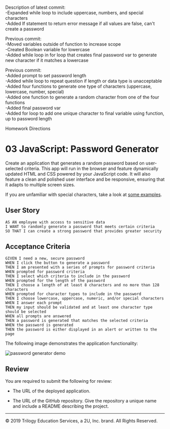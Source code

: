 Description of latest commit:  
-Expanded while loop to include uppercase, numbers, and special characters  
-Added If statement to return error message if all values are false, can't create a password

Previous commit:  
-Moved variables outside of function to increase scope  
-Created Boolean variable for lowercase  
-Added while loop in for loop that creates final password var to generate new character if it matches a lowercase  


Previous commit:  
-Added prompt to set password length  
-Added while loop to repeat question if length or data type is unacceptable  
-Added four functions to generate one type of characters (uppercase, lowercase, number, special)  
-Added one function to generate a random character from one of the four functions  
-Added final password var  
-Added for loop to add one unique character to final variable using function, up to password length



Homework Directions

# 03 JavaScript: Password Generator

Create an application that generates a random password based on user-selected criteria. This app will run in the browser and feature dynamically updated HTML and CSS powered by your JavaScript code. It will also feature a clean and polished user interface and be responsive, ensuring that it adapts to multiple screen sizes.

If you are unfamiliar with special characters, take a look at [some examples](https://www.owasp.org/index.php/Password_special_characters).

## User Story

```
AS AN employee with access to sensitive data
I WANT to randomly generate a password that meets certain criteria
SO THAT I can create a strong password that provides greater security
```

## Acceptance Criteria

```
GIVEN I need a new, secure password
WHEN I click the button to generate a password
THEN I am presented with a series of prompts for password criteria
WHEN prompted for password criteria
THEN I select which criteria to include in the password
WHEN prompted for the length of the password
THEN I choose a length of at least 8 characters and no more than 128 characters
WHEN prompted for character types to include in the password
THEN I choose lowercase, uppercase, numeric, and/or special characters
WHEN I answer each prompt
THEN my input should be validated and at least one character type should be selected
WHEN all prompts are answered
THEN a password is generated that matches the selected criteria
WHEN the password is generated
THEN the password is either displayed in an alert or written to the page
```

The following image demonstrates the application functionality:

![password generator demo](./Assets/03-javascript-homework-demo.png)

## Review

You are required to submit the following for review:

* The URL of the deployed application.

* The URL of the GitHub repository. Give the repository a unique name and include a README describing the project.

- - -
© 2019 Trilogy Education Services, a 2U, Inc. brand. All Rights Reserved.
